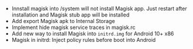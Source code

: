 - Innstall magisk into /system will not install Magisk app. Just restart after installation and Magisk stub app will be installed
- Add export Magisk apk to Internal Storage
- Implement hide magisk service traces in magisk.rc
- Add new way to install Magisk into `initrd.img` for Android 10+ x86
- Magisk in initrd: Inject policy rules before boot into Android
